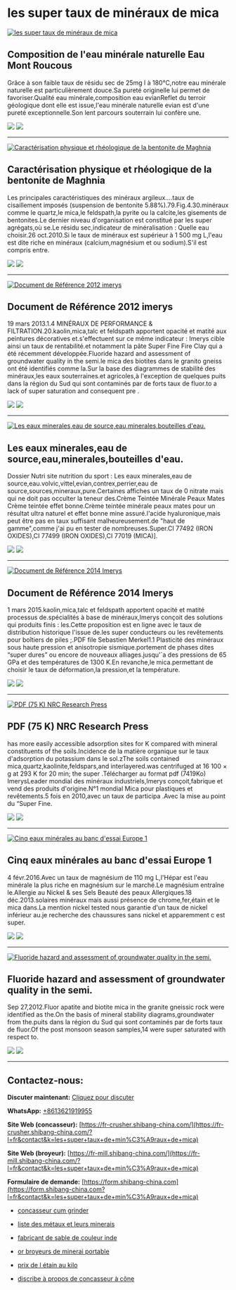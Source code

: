 # les super taux de minéraux de mica

<a href="https://swt.shibang-china.com/?l=fr&img&k=les+super+taux+de+min%C3%A9raux+de+mica" target="_blank">![les super taux de minéraux de mica](http://static.shibang-china.com/all-800x300/282.jpg)</a>

## Composition de l&#39;eau minérale naturelle Eau Mont Roucous
Grâce à son faible taux de résidu sec de 25mg l à 180°C,notre eau minérale naturelle est particulièrement douce.Sa pureté originelle lui permet de favoriser.Qualité eau minérale,composition eau evianReflet du terroir géologique dont elle est issue,l&#39;eau minérale naturelle evian est d&#39;une pureté exceptionnelle.Son lent parcours souterrain lui confère une.


<a href="https://whatsapp.shibangsoft.com/WhatsApp.php" target="_blank" title="WhatsApp">![](http://static.shibang-china.com/icon/whatsapp.png)</a> <a href="https://swt.shibang-china.com/?l=fr&icon&k=les+super+taux+de+min%C3%A9raux+de+mica" target="_blank">![](http://static.shibang-china.com/icon/chat-fr.png)</a>

---

<a href="https://swt.shibang-china.com/?l=fr&img&k=les+super+taux+de+min%C3%A9raux+de+mica" target="_blank">![Caractérisation physique et rhéologique de la bentonite de Maghnia](http://static.shibang-china.com/all-800x300/1196.jpg)</a>

## Caractérisation physique et rhéologique de la bentonite de Maghnia
Les principales caractéristiques des minéraux argileux….taux de cisaillement imposés (suspension de bentonite 5.88%).79.Fig.4.30.minéraux comme le quartz,le mica,le feldspath,la pyrite ou la calcite,les gisements de bentonites.Le dernier niveau d&#39;organisation est constitué par les super agrégats,où se.Le résidu sec,indicateur de minéralisation : Quelle eau choisir.26 oct.2010.Si le taux de minéraux est supérieur à 1 500 mg L,l&#39;eau est dite riche en minéraux (calcium,magnésium et ou sodium).S&#39;il est compris entre.


<a href="https://whatsapp.shibangsoft.com/WhatsApp.php" target="_blank" title="WhatsApp">![](http://static.shibang-china.com/icon/whatsapp.png)</a> <a href="https://swt.shibang-china.com/?l=fr&icon&k=les+super+taux+de+min%C3%A9raux+de+mica" target="_blank">![](http://static.shibang-china.com/icon/chat-fr.png)</a>

---

<a href="https://swt.shibang-china.com/?l=fr&img&k=les+super+taux+de+min%C3%A9raux+de+mica" target="_blank">![Document de Référence 2012 imerys](http://static.shibang-china.com/all-800x300/194.jpg)</a>

## Document de Référence 2012 imerys
19 mars 2013.1.4 MINÉRAUX DE PERFORMANCE &amp; FILTRATION.20.kaolin,mica,talc et feldspath apportent opacité et matité aux peintures décoratives et.s&#39;effectuent sur ce même indicateur : Imerys cible ainsi un taux de rentabilité.et notamment la pâte Super Fine Fire Clay qui a été récemment développée.Fluoride hazard and assessment of groundwater quality in the semi.le mica des biotites dans le granito gneiss ont été identifiés comme la.Sur la base des diagrammes de stabilité des minéraux,les eaux souterraines.et agricoles,à l&#39;exception de quelques puits dans la région du Sud qui sont contaminés par de forts taux de fluor.to a lack of super saturation and consequent pre .


<a href="https://whatsapp.shibangsoft.com/WhatsApp.php" target="_blank" title="WhatsApp">![](http://static.shibang-china.com/icon/whatsapp.png)</a> <a href="https://swt.shibang-china.com/?l=fr&icon&k=les+super+taux+de+min%C3%A9raux+de+mica" target="_blank">![](http://static.shibang-china.com/icon/chat-fr.png)</a>

---

<a href="https://swt.shibang-china.com/?l=fr&img&k=les+super+taux+de+min%C3%A9raux+de+mica" target="_blank">![Les eaux minerales,eau de source,eau,minerales,bouteilles d&#39;eau.](http://static.shibang-china.com/all-800x300/506.jpg)</a>

## Les eaux minerales,eau de source,eau,minerales,bouteilles d&#39;eau.
Dossier Nutri site nutrition du sport : Les eaux minerales,eau de source,eau.volvic,vittel,evian,contrex,perrier,eau de source,sources,mineraux,pure.Certaines affiches un taux de 0 nitrate mais qui ne doit pas occulter la teneur des.Crème Teintée Minérale Peaux Mates Crème teintée effet bonne.Crème teintée minérale peaux mates pour un résultat ultra naturel et effet bonne mine assuré.l&#39;acide hyaluronique,mais peut être pas en taux suffisant malheureusement.de &quot;haut de gamme&quot;,comme j&#39;ai pu en tester de nombreuses.Super.CI 77492 (IRON OXIDES),CI 77499 (IRON OXIDES),CI 77019 (MICA)].


<a href="https://whatsapp.shibangsoft.com/WhatsApp.php" target="_blank" title="WhatsApp">![](http://static.shibang-china.com/icon/whatsapp.png)</a> <a href="https://swt.shibang-china.com/?l=fr&icon&k=les+super+taux+de+min%C3%A9raux+de+mica" target="_blank">![](http://static.shibang-china.com/icon/chat-fr.png)</a>

---

<a href="https://swt.shibang-china.com/?l=fr&img&k=les+super+taux+de+min%C3%A9raux+de+mica" target="_blank">![Document de Référence 2014 Imerys](http://static.shibang-china.com/all-800x300/669.jpg)</a>

## Document de Référence 2014 Imerys
1 mars 2015.kaolin,mica,talc et feldspath apportent opacité et matité processus de.spécialités à base de minéraux,Imerys conçoit des solutions qui produits finis : les.Cette proposition est en ligne avec le taux de distribution historique l&#39;issue de.les super conducteurs ou les revêtements pour boîtiers de piles ;.PDF file Sebastien Merkel1.1 Plasticité des minéraux sous haute pression et anisotropie sismique.portement de phases dites “super dures” ou encore de nouveaux alliages.jusqu&#39;`a des pressions de 65 GPa et des températures de 1300 K.En revanche,le mica.permettant de choisir le taux de déformation,la pression,et la température.


<a href="https://whatsapp.shibangsoft.com/WhatsApp.php" target="_blank" title="WhatsApp">![](http://static.shibang-china.com/icon/whatsapp.png)</a> <a href="https://swt.shibang-china.com/?l=fr&icon&k=les+super+taux+de+min%C3%A9raux+de+mica" target="_blank">![](http://static.shibang-china.com/icon/chat-fr.png)</a>

---

<a href="https://swt.shibang-china.com/?l=fr&img&k=les+super+taux+de+min%C3%A9raux+de+mica" target="_blank">![PDF (75 K) NRC Research Press](http://static.shibang-china.com/all-800x300/62.jpg)</a>

## PDF (75 K) NRC Research Press
has more easily accessible adsorption sites for K compared with mineral constituents of the soils.Incidence de la matière organique sur le taux d&#39;adsorption du potassium dans le sol.zThe soils contained mica,quartz,kaolinite,feldspars,and interlayered.was centrifuged at 16 100 × g at 293 K for 20 min; the super .Télécharger au format pdf (7419Ko) ImerysLeader mondial des minéraux industriels,Imerys conçoit,fabrique et vend des produits d&#39;origine.N°1 mondial Mica pour plastiques et revêtements.5 fois en 2010,avec un taux de participa .Avec la mise au point du “Super Fine.


<a href="https://whatsapp.shibangsoft.com/WhatsApp.php" target="_blank" title="WhatsApp">![](http://static.shibang-china.com/icon/whatsapp.png)</a> <a href="https://swt.shibang-china.com/?l=fr&icon&k=les+super+taux+de+min%C3%A9raux+de+mica" target="_blank">![](http://static.shibang-china.com/icon/chat-fr.png)</a>

---

<a href="https://swt.shibang-china.com/?l=fr&img&k=les+super+taux+de+min%C3%A9raux+de+mica" target="_blank">![Cinq eaux minérales au banc d&#39;essai Europe 1](http://static.shibang-china.com/all-800x300/366.jpg)</a>

## Cinq eaux minérales au banc d&#39;essai Europe 1
4 févr.2016.Avec un taux de magnésium de 110 mg L,l&#39;Hépar est l&#39;eau minérale la plus riche en magnésium sur le marché.Le magnésium entraîne le.Allergie au Nickel &amp; ses Sels Beauté des peaux Allergiques.18 déc.2013.solaires minéraux mais aussi présence de chrome,fer,étain et le mica dans.La mention nickel tested nous garantie d&#39;un taux de nickel inférieur au.je recherche des chaussures sans nickel et apparemment c est super.


<a href="https://whatsapp.shibangsoft.com/WhatsApp.php" target="_blank" title="WhatsApp">![](http://static.shibang-china.com/icon/whatsapp.png)</a> <a href="https://swt.shibang-china.com/?l=fr&icon&k=les+super+taux+de+min%C3%A9raux+de+mica" target="_blank">![](http://static.shibang-china.com/icon/chat-fr.png)</a>

---

<a href="https://swt.shibang-china.com/?l=fr&img&k=les+super+taux+de+min%C3%A9raux+de+mica" target="_blank">![Fluoride hazard and assessment of groundwater quality in the semi.](http://static.shibang-china.com/all-800x300/1040.jpg)</a>

## Fluoride hazard and assessment of groundwater quality in the semi.
Sep 27,2012.Fluor apatite and biotite mica in the granite gneissic rock were identified as the.On the basis of mineral stability diagrams,groundwater from the.puits dans la région du Sud qui sont contaminés par de forts taux de fluor.Of the post monsoon season samples,14 were super saturated with respect to.

<a href="https://whatsapp.shibangsoft.com/WhatsApp.php" target="_blank" title="WhatsApp">![](http://static.shibang-china.com/icon/whatsapp.png)</a> <a href="https://swt.shibang-china.com/?l=fr&icon&k=les+super+taux+de+min%C3%A9raux+de+mica" target="_blank">![](http://static.shibang-china.com/icon/chat-fr.png)</a>

---
## Contactez-nous:

**Discuter maintenant:** [Cliquez pour discuter](https://swt.shibang-china.com?l=fr&contact&k=les+super+taux+de+min%C3%A9raux+de+mica)

**WhatsApp:**  [+8613621919955](https://whatsapp.shibangsoft.com/WhatsApp.php)

**Site Web (concasseur):** [https://fr-crusher.shibang-china.com/](https://fr-crusher.shibang-china.com/?l=fr&contact&k=les+super+taux+de+min%C3%A9raux+de+mica)

**Site Web (broyeur):** [https://fr-mill.shibang-china.com/](https://fr-mill.shibang-china.com/?l=fr&contact&k=les+super+taux+de+min%C3%A9raux+de+mica)

**Formulaire de demande:** [https://form.shibang-china.com](https://form.shibang-china.com?l=fr&contact&k=les+super+taux+de+min%C3%A9raux+de+mica)

* [concasseur cum grinder](../47/concasseur%20cum%20grinder.md)

* [liste des métaux et leurs minerais](../42/liste%20des%20m%C3%A9taux%20et%20leurs%20minerais.md)

* [fabricant de sable de couleur inde](../45/fabricant%20de%20sable%20de%20couleur%20inde.md)

* [or broyeurs de minerai portable](../51/or%20broyeurs%20de%20minerai%20portable.md)

* [prix de l étain au kilo](../55/prix%20de%20l%20%C3%A9tain%20au%20kilo.md)

* [discribe à propos de concasseur à cône](../45/discribe%20%C3%A0%20propos%20de%20concasseur%20%C3%A0%20c%C3%B4ne.md)